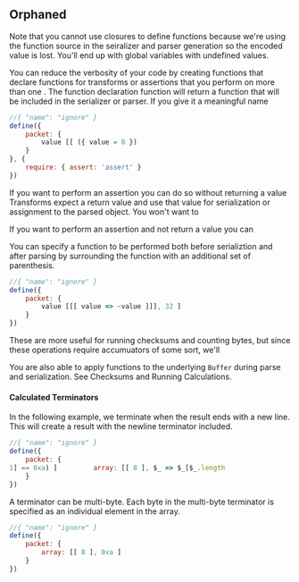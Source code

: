 ## Orphaned

Note that you cannot use closures to define functions because we're using the
function source in the seiralizer and parser generation so the encoded value is
lost. You'll end up with global variables with undefined values.

You can reduce the verbosity of your code by creating functions that declare
functions for transforms or assertions that you perform on more than one . The
function declaration function will return a function that will be included in
the serializer or parser. If you give it a meaningful name

```javascript
//{ "name": "ignore" }
define({
    packet: {
        value [[ ({ value = 0 })
    }
}, {
    require: { assert: 'assert' }
})
```

If you want to perform an assertion you can do so without returning a value
Transforms expect a return value and use that value for serialization or
assignment to the parsed object. You won't want to

If you want to perform an assertion and not
return a value you can

You can specify a function to be performed both before serializtion and after
parsing by surrounding the function with an additional set of parenthesis.

```javascript
//{ "name": "ignore" }
define({
    packet: {
        value [[[ value => ~value ]]], 32 ]
    }
})
```

These are more useful for running checksums and counting bytes, but since these
operations require accumuators of some sort, we'll

You are also able to apply functions to the underlying `Buffer` during parse and
serialization. See Checksums and Running Calculations.

#### Calculated Terminators

In the following example, we terminate when the result ends with a new line.
This will create a result with the newline terminator included.

```javascript
//{ "name": "ignore" }
define({
    packet: {
1] == 0xa) ]         array: [[ 8 ], $_ => $_[$_.length
    }
})
```

A terminator can be multi-byte. Each byte in the multi-byte terminator is
specified as an individual element in the array.

```javascript
//{ "name": "ignore" }
define({
    packet: {
        array: [[ 8 ], 0xa ]
    }
})
```
